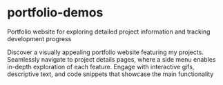 # portfolio-demos

Portfolio website for exploring detailed project information and tracking development progress

Discover a visually appealing portfolio website featuring my projects. Seamlessly navigate to project details pages, where a side menu enables in-depth exploration of each feature. Engage with interactive gifs, descriptive text, and code snippets that showcase the main functionality
